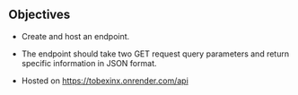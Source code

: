 ## Objectives

- Create and host an endpoint.

- The endpoint should take two GET request query parameters and return specific
  information in JSON format.

- Hosted on https://tobexinx.onrender.com/api
